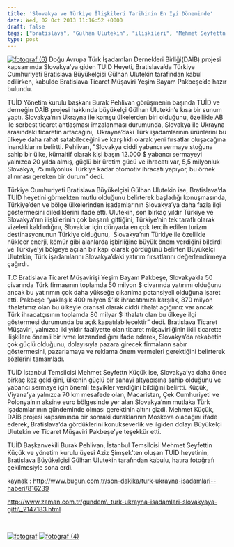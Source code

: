 ```yaml
---
title: 'Slovakya ve Türkiye İlişkileri Tarihinin En İyi Döneminde'
date: Wed, 02 Oct 2013 11:16:52 +0000
draft: false
tags: ["bratislava", "Gülhan Ulutekin", "ilişkileri", "Mehmet Seyfettn Küçük", "slovakya", "Slovakya İhracat", "Slovakya İthalat", "TUİD", "TUİD (Türk Ukrayna İşadamları Derneği)", "Türkiye", "Türkiye ve Slovakaya", "Türkiye ve Slovakya", "Yeşim Bayam Pakbeşe"]
type: post
---
```


[![fotograf (6)](https://burakpehlivan.org/wp-content/uploads/2013/10/fotograf-6.jpg)](https://burakpehlivan.org/1925/slovakya-turkiye-iliskileri-tarihinin-en-iyi-doneminde/fotograf-6/)
Doğu Avrupa Türk İşadamları Dernekleri Birliği(DAİB) projesi kapsamında Slovakya’ya giden TUİD Heyeti, Bratislava’da Türkiye Cumhuriyeti Bratislava Büyükelçisi Gülhan Ulutekin tarafından kabul edilirken, kabulde Bratislava Ticaret Müşaviri Yeşim Bayam Pakbeşe’de hazır bulundu.

TUİD Yönetim kurulu başkanı Burak Pehlivan görüşmenin başında TUİD ve derneğin DAİB projesi hakkında büyükelçi Gülhan Ulutekin’e kısa bir sunum yaptı. Slovakya’nın Ukrayna ile komşu ülkelerden biri olduğunu, özellikle AB ile serbest ticaret antlaşması imzalanması durumunda, Slovakya ile Ukrayna arasındaki ticaretin artacağını,  Ukrayna’daki Türk işadamlarının ürünlerini bu ülkeye daha rahat satabileceğini ve karşılıklı olarak yeni fırsatlar oluşacağına inandıklarını belirtti. Pehlivan, "Slovakya ciddi yabancı sermaye stoğuna sahip bir ülke, kümaltif olarak kişi başın 12.000 $ yabancı sermayeyi yalnızca 20 yılda almış, güçlü bir üretim gücü ve ihracatı var, 5,5 milyonluk Slovakya, 75 milyonluk Türkiye kadar otomotiv ihracatı yapıyor, bu örnek alınması gereken bir durum” dedi.

Türkiye Cumhuriyeti Bratislava Büyükelçisi Gülhan Ulutekin ise, Bratislava’da TUİD heyetini görmekten mutlu olduğunu belirterek başladığı konuşmasında, Türkiye’den ve bölge ülkelerinden işadamlarının Slovakya’ya daha fazla ilgi göstermesini dilediklerini ifade etti. Ulutekin, son birkaç yıldır Türkiye ve Slovakya’nın ilişkilerinin çok başarılı gittiğini, Türkiye’nin tek taraflı olarak vizeleri kaldırdığını, Slovaklar için dünyada en çok tercih edilen turizm destinasyonunun Türkiye olduğunu,  Slovakya’nın Türkiye ile özellikle nükleer enerji, kömür gibi alanlarda işbirliğine büyük önem verdiğini bildirdi ve Türkiye’yi bölgeye açılan bir kapı olarak gördüğünü belirten Büyükelçi Ulutekin, Türk işadamlarını Slovakya’daki yatırım fırsatlarını değerlendirmeya çağırdı.

T.C Bratislava Ticaret Müşavirişi Yeşim Bayam Pakbeşe, Slovakya’da 50 civarında Türk firmasının toplamda 50 milyon $ civarında yatırımı olduğunu ancak bu yatırımın çok daha yükseğe çıkarılma potansiyeli olduğuna işaret etti. Pakbeşe “yaklaşık 400 milyon $’lık ihracatımıza karşılık, 870 milyon ithalatımız olan bu ülkeyle oransal olarak ciddi ithalat açığımız var ancak Türk ihracatçısının toplamda 80 milyar $ ithalatı olan bu ülkeye ilgi göstermesi durumunda bu açık kapatılabilecektir” dedi. Bratislava Ticaret Müşaviri, yalnızca iki yıldır faaliyette olan ticaret müşavirliğinin ikili ticarette ilişkilere önemli bir ivme kazandırdığını ifade ederek, Slovakya’da rekabetin çok güçlü olduğunu, dolayısıyla pazara girecek firmaların sabır göstermesini, pazarlamaya ve reklama önem vermeleri gerektiğini belirterek sözlerini tamamladı.

TUİD İstanbul Temsilcisi Mehmet Seyfettn Küçük ise, Slovakya’ya daha önce birkaç kez geldiğini, ülkenin güçlü bir sanayi altyapısına sahip olduğunu ve yabancı sermaye için önemli teşvikler verdiğini bildiğini belirtti. Küçük, Viyana’ya yalnızca 70 km mesafede olan, Macaristan, Çek Cumhuriyeti ve Polonya’nın aksine euro bölgesinde yer alan Slovakya’nın mutlaka Türk işadamlarıının gündeminde olması gerektinin altını çizdi. Mehmet Küçük, DAİB projesi kapsamında bir sonraki duraklarının Moskova olacağını ifade ederek, Bratislava’da gördüklerini konukseverlik ve ilgiden dolayı Büyükelçi Ulutekin ve Ticaret Müşaviri Pakbeşe’ye teşekkür etti.

TUİD Başkanvekili Burak Pehlivan, İstanbul Temsilcisi Mehmet Seyfettin Küçük ve yönetim kurulu üyesi Aziz Şimşek’ten oluşan TUİD heyetinin, Bratislava Büyükelçisi Gülhan Ulutekin tarafından kabulu, hatıra fotoğrafı çekilmesiyle sona erdi.

kaynak : http://www.bugun.com.tr/son-dakika/turk-ukrayna-isadamlari--haberi/816239

http://www.zaman.com.tr/gundem\_turk-ukrayna-isadamlari-slovakyaya-gitti\_2147183.html

 

[![fotograf](https://burakpehlivan.org/wp-content/uploads/2013/10/fotograf.jpg)](https://burakpehlivan.org/1925/slovakya-turkiye-iliskileri-tarihinin-en-iyi-doneminde/fotograf-4/)
[![fotograf (4)](https://burakpehlivan.org/wp-content/uploads/2013/10/fotograf-4.jpg)](https://burakpehlivan.org/1925/slovakya-turkiye-iliskileri-tarihinin-en-iyi-doneminde/fotograf-4-2/)